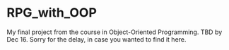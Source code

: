 # RPG_with_OOP
My final project from the course in Object-Oriented Programming. TBD by Dec 16. Sorry for the delay, in case you wanted to find it here.
